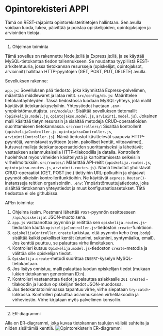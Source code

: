 

# Opintorekisteri APPI

Tämä on REST-rajapinta opintorekisteritietojen hallintaan. Sen avulla voidaan luoda, lukea, päivittää ja poistaa opiskelijoiden, opintojaksojen ja arviointien tietoja.

---

1. Ohjelman toiminta

Tämä sovellus on rakennettu Node.js:llä ja Express.js:llä, ja se käyttää MySQL-tietokantaa tiedon tallennukseen. Se noudattaa tyypillistä REST-arkkitehtuuria, jossa tietokannan resursseja (opiskelijat, opintojaksot, arvioinnit) hallitaan HTTP-pyyntöjen (GET, POST, PUT, DELETE) avulla.

Sovelluksen rakenne:

 `app.js`: Sovelluksen pää tiedosto, joka käynnistää Express-palvelimen, määrittää middlewaret  ja lataa reitit.
 `src/config/db.js`: Määrittelee tietokantayhteyden. Tässä tiedostossa luodaan MySQL-yhteys, jota mallit käyttävät tietokantakyselyihin. Yhteystiedot haetaan `.env`-ympäristömuuttujista.
 `src/models/`: Sisältää sovelluksen tietomallit (`opiskelija.model.js`, `opintojakso.model.js`, `arviointi.model.js`). Jokainen malli käsittää tietyn resurssin ja sisältää metodeja CRUD-operaatioiden suorittamiseen tietokannassa.
 `src/controllers/`: Sisältää kontrollerit (`opiskelijaController.js`, `opintojaksoController.js`, `arviointiController.js`). Nämä tiedostot käsittelevät saapuvia HTTP-pyyntöjä, varmistavat syötteen (esim. pakolliset kentät, viiteavaimet), kutsuvat malleja tietokantaoperaatioiden suorittamiseksi ja lähettävät vastauksen asianmukaisella HTTP-tilakoodilla ja datalla. Kontrollerit huolehtivat myös virheiden käsittelystä ja kartoittamisesta selkeisiin virheilmoituksiin.
 `src/routes/`: Määrittää API-reitit (`opiskelija.routes.js`, `opintojakso.routes.js`, `arviointi.routes.js`). Nämä tiedostot yhdistävät CRUD-operaatiot (GET, POST jne.) tiettyihin URL-polkuihin ja ohjaavat pyynnöt oikeisiin kontrollerifunktioihin. Ne käyttävät `express.Router()`-instansseja reittien organisointiin.
 `.env`: Ympäristömuuttujatiedosto, joka sisältää tietokannan yhteystiedot ja muut konfiguraatioasetukset. Tätä tiedostoa ei ole githubissa.

API:n toiminta:

1.  Ohjelma (esim. Postman) lähettää `POST`-pyynnön osoitteeseen `/api/opiskelijat` JSON-muotoisena.
2.  `app.js` vastaanottaa pyynnön ja reitittää sen `opiskelija.routes.js`-tiedoston kautta `opiskelijaController.js`-tiedoston `create`-funktioon.
3.  `opiskelijaController.create` tarkistaa, että pyynnön keho (`req.body`) sisältää kaikki pakolliset kentät (etunimi, sukunimi, syntymäaika, email). Jos kenttiä puuttuu, se palauttaa virhe ilmoituksen.
4.  Kontrolleri kutsuu `Opiskelija.model.js`-tiedoston `create`-metodia ja välittää sille opiskelijan tiedot.
5.  `Opiskelija.create`-metodi suorittaa `INSERT`-kyselyn MySQL-tietokantaan.
6.  Jos lisäys onnistuu, malli palauttaa luodun opiskelijan tiedot (mukaan lukien tietokannan generoiman ID:n).
7.  Kontrolleri vastaanottaa tiedot ja palauttaa asiakkaalle `201 Created` -tilakoodin ja luodun opiskelijan tiedot JSON-muodossa.
8.  Jos tietokantatoiminnassa tapahtuu virhe, virhe siepataan `try-catch`-lohkossa. Kontrolleri palauttaa asianmukaisen virhetilakoodin  ja virheviestin. Virhe kirjataan myös palvelimen konsoliin.

---
 2. ER-diagrammi

Alla on ER-diagrammi, joka kuvaa tietokannan taulujen välisiä suhteita ja niiden sisältämiä kenttiä.
![Opintorekisterin ER-diagrammi](images/ER_diagrammi.png)
